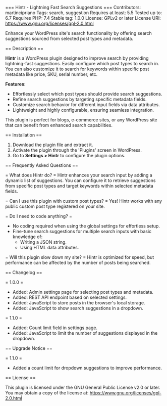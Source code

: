 === Hintr - Lightning Fast Search Suggestions ===
Contributors: martincipriano
Tags: search, suggestion
Requires at least: 5.5
Tested up to: 6.7
Requires PHP: 7.4
Stable tag: 1.0.0
License: GPLv2 or later
License URI: https://www.gnu.org/licenses/gpl-2.0.html

Enhance your WordPress site's search functionality by offering search suggestions sourced from selected post types and metadata.

== Description ==

**Hintr** is a WordPress plugin designed to improve search by providing lightning-fast suggestions.
Easily configure which post types to search in. You can also customize it to search for keywords within specific post metadata like price, SKU, serial number, etc.

**Features:**
- Effortlessly select which post types should provide search suggestions.
- Refine search suggestions by targeting specific metadata fields.
- Customize search behavior for different input fields via data attributes.
- Lightweight and highly configurable, ensuring seamless integration.

This plugin is perfect for blogs, e-commerce sites, or any WordPress site that can benefit from enhanced search capabilities.

== Installation ==

1. Download the plugin file and extract it.
2. Activate the plugin through the 'Plugins' screen in WordPress.
3. Go to **Settings > Hintr** to configure the plugin options.

== Frequently Asked Questions ==

= What does Hintr do? =
Hintr enhances your search input by adding a dynamic list of suggestions. You can configure it to retrieve suggestions from specific post types and target keywords within selected metadata fields.

= Can I use this plugin with custom post types? =
Yes! Hintr works with any public custom post type registered on your site.

= Do I need to code anything? =
- No coding required when using the global settings for effortless setup.
- Fine-tune search suggestions for multiple search inputs with basic knowledge of:
  - Writing a JSON string.
  - Using HTML data attributes.

= Will this plugin slow down my site? =
Hintr is optimized for speed, but performance can be affected by the number of posts being searched.

== Changelog ==

= 1.0.0 =
* Added: Admin settings page for selecting post types and metadata.
* Added: REST API endpoint based on selected settings.
* Added: JavaScript to store posts in the browser's local storage.
* Added: JavaScript to show search suggestions in a dropdown.

= 1.1.0 =
* Added: Count limit field in settings page.
* Added: JavaScript to limit the number of suggestions displayed in the dropdown.

== Upgrade Notice ==

= 1.1.0 =
* Added a count limit for dropdown suggestions to improve performance.

== License ==

This plugin is licensed under the GNU General Public License v2.0 or later.  
You may obtain a copy of the license at: https://www.gnu.org/licenses/gpl-2.0.html
